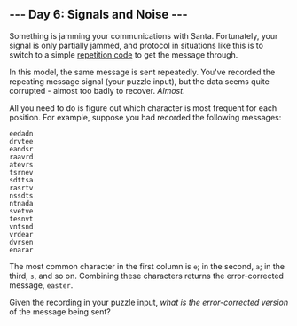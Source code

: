 ﻿

## --- Day 6: Signals and Noise ---

Something is jamming your communications with Santa. Fortunately, your signal is only partially jammed, and protocol in situations like this is to switch to a simple  [repetition code](https://en.wikipedia.org/wiki/Repetition_code)  to get the message through.

In this model, the same message is sent repeatedly. You've recorded the repeating message signal (your puzzle input), but the data seems quite corrupted - almost too badly to recover.  _Almost_.

All you need to do is figure out which character is most frequent for each position. For example, suppose you had recorded the following messages:

```
eedadn
drvtee
eandsr
raavrd
atevrs
tsrnev
sdttsa
rasrtv
nssdts
ntnada
svetve
tesnvt
vntsnd
vrdear
dvrsen
enarar

```

The most common character in the first column is  `e`; in the second,  `a`; in the third,  `s`, and so on. Combining these characters returns the error-corrected message,  `easter`.

Given the recording in your puzzle input,  _what is the error-corrected version_  of the message being sent?